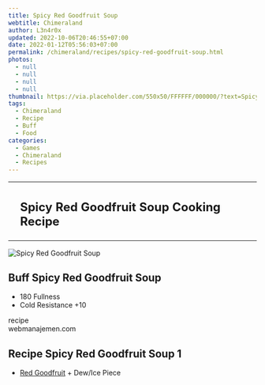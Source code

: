 ```yaml
---
title: Spicy Red Goodfruit Soup
webtitle: Chimeraland
author: L3n4r0x
updated: 2022-10-06T20:46:55+07:00
date: 2022-01-12T05:56:03+07:00
permalink: /chimeraland/recipes/spicy-red-goodfruit-soup.html
photos:
  - null
  - null
  - null
  - null
thumbnail: https://via.placeholder.com/550x50/FFFFFF/000000/?text=Spicy Red Goodfruit Soup
tags:
  - Chimeraland
  - Recipe
  - Buff
  - Food
categories:
  - Games
  - Chimeraland
  - Recipes
---
```


<section id="bootstrap-wrapper"><link rel="stylesheet" href="https://cdn.statically.io/gh/dimaslanjaka/Web-Manajemen/40ac3225/css/bootstrap-4.5-wrapper.css"/><div class="row mb-2"><div class="col-md-12 mb-2"><table class="table" id="post-info"><tbody><tr><td></td><td><h1 class="fs-5">Spicy Red Goodfruit Soup Cooking Recipe</h1></td></tr></tbody></table></div></div><div class="card mb-2"><div class="row g-0"><div class="col-sm-4 position-relative mb-2"><img src="https://via.placeholder.com/600" class="card-img fit-cover w-100 h-100" alt="Spicy Red Goodfruit Soup" data-fancybox="true"/></div><div class="col-sm-8 mb-2"><div class="card-body"><h2 class="card-title fs-5">Buff Spicy Red Goodfruit Soup</h2><div class="card-text"><ul><li>180 Fullness</li><li>Cold Resistance +10</li></ul></div><span class="badge rounded-pill bg-dark">recipe</span></div><div class="card-footer text-end text-muted">webmanajemen.com</div></div></div></div><div class="row mb-2"><div class="col-12 col-lg-6 recipe-item mb-2"><div class="card"><div class="card-body"><h2 class="card-title fs-5">Recipe Spicy Red Goodfruit Soup 1</h2><div class="card-text"><ul><li><a class="text-decoration-none" href="/chimeraland/materials/red-goodfruit.html">Red Goodfruit</a><span> + </span>Dew/Ice Piece</li></ul></div></div></div></div></div></section>